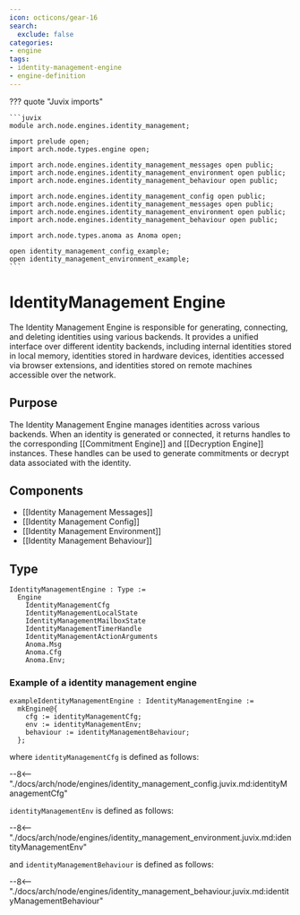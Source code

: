 ```yaml
---
icon: octicons/gear-16
search:
  exclude: false
categories:
- engine
tags:
- identity-management-engine
- engine-definition
---
```


??? quote "Juvix imports"

    ```juvix
    module arch.node.engines.identity_management;

    import prelude open;
    import arch.node.types.engine open;

    import arch.node.engines.identity_management_messages open public;
    import arch.node.engines.identity_management_environment open public;
    import arch.node.engines.identity_management_behaviour open public;

    import arch.node.engines.identity_management_config open public;
    import arch.node.engines.identity_management_messages open public;
    import arch.node.engines.identity_management_environment open public;
    import arch.node.engines.identity_management_behaviour open public;

    import arch.node.types.anoma as Anoma open;

    open identity_management_config_example;
    open identity_management_environment_example;
    ```

# IdentityManagement Engine

The Identity Management Engine is responsible for generating, connecting, and deleting
identities using various backends. It provides a unified interface over different identity
backends, including internal identities stored in local memory, identities stored in
hardware devices, identities accessed via browser extensions, and identities stored on
remote machines accessible over the network.

## Purpose

The Identity Management Engine manages identities across various backends. When an identity
is generated or connected, it returns handles to the corresponding [[Commitment Engine]] and
[[Decryption Engine]] instances. These handles can be used to generate commitments or decrypt
data associated with the identity.

## Components

- [[Identity Management Messages]]
- [[Identity Management Config]]
- [[Identity Management Environment]]
- [[Identity Management Behaviour]]

## Type

<!-- --8<-- [start:IdentityManagementEngine] -->
```juvix
IdentityManagementEngine : Type :=
  Engine
    IdentityManagementCfg
    IdentityManagementLocalState
    IdentityManagementMailboxState
    IdentityManagementTimerHandle
    IdentityManagementActionArguments
    Anoma.Msg
    Anoma.Cfg
    Anoma.Env;
```
<!-- --8<-- [end:IdentityManagementEngine] -->

### Example of a identity management engine

<!-- --8<-- [start:exampleIdentityManagementEngine] -->
```juvix
exampleIdentityManagementEngine : IdentityManagementEngine :=
  mkEngine@{
    cfg := identityManagementCfg;
    env := identityManagementEnv;
    behaviour := identityManagementBehaviour;
  };
```
<!-- --8<-- [end:exampleIdentityManagementEngine] -->

where `identityManagementCfg` is defined as follows:

--8<-- "./docs/arch/node/engines/identity_management_config.juvix.md:identityManagementCfg"

`identityManagementEnv` is defined as follows:

--8<-- "./docs/arch/node/engines/identity_management_environment.juvix.md:identityManagementEnv"

and `identityManagementBehaviour` is defined as follows:

--8<-- "./docs/arch/node/engines/identity_management_behaviour.juvix.md:identityManagementBehaviour"
